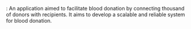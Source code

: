 : An application aimed to facilitate blood donation by connecting thousand of donors
with recipients. It aims to develop a scalable and reliable system for blood donation.

